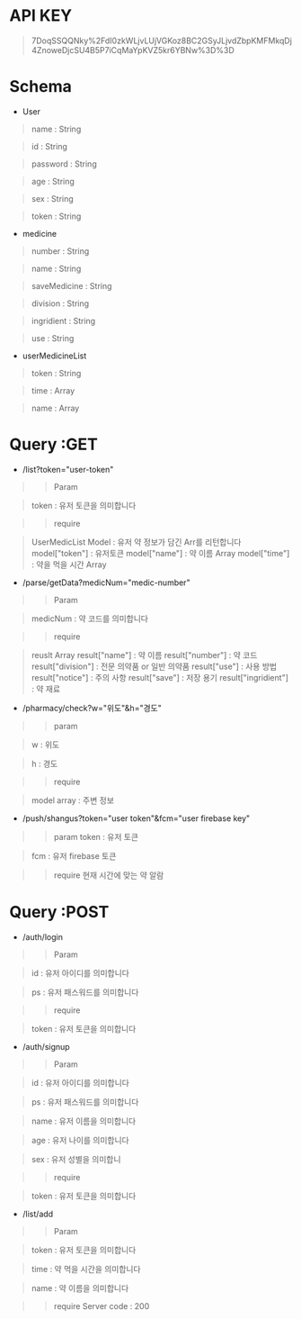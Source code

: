 # API KEY
> 7DoqSSQQNky%2FdI0zkWLjvLUjVGKoz8BC2GSyJLjvdZbpKMFMkqDj4ZnoweDjcSU4B5P7iCqMaYpKVZ5kr6YBNw%3D%3D
 

# Schema
- User
> name : String

> id : String

> password : String

> age : String

> sex : String

> token : String

- medicine

> number : String

> name : String

> saveMedicine : String

> division : String

> ingridient : String

> use : String

- userMedicineList
> token : String

> time : Array

> name : Array


# Query :GET
- /list?token="user-token"
>> Param

> token : 유저 토큰을 의미합니다

>> require

> UserMedicList Model : 유저 약 정보가 담긴 Arr를 리턴합니다
> model["token"] : 유저토큰
> model["name"] : 약 이름 Array
> model["time"] : 약을 먹을 시간 Array

- /parse/getData?medicNum="medic-number"
>> Param

> medicNum : 약 코드를 의미합니다

>> require

> reuslt Array
> result["name"] : 약 이름
> result["number"] : 약 코드
> result["division"] : 전문 의약품 or 일반 의약품
> result["use"] : 사용 방법
> result["notice"] : 주의 사항
> result["save"] : 저장 용기
> result["ingridient"] : 약 재료

- /pharmacy/check?w="위도"&h="경도"
>> param

> w : 위도

> h : 경도

>> require

> model array : 주변 정보

- /push/shangus?token="user token"&fcm="user firebase key"
>> param
> token : 유저 토큰

> fcm : 유저 firebase 토큰

>> require
> 현재 시간에 맞는 약 알람

# Query :POST
- /auth/login
>> Param

> id : 유저 아이디를 의미합니다

> ps : 유저 패스워드를 의미합니다


>> require

> token : 유저 토큰을 의미합니다

- /auth/signup
>> Param

> id : 유저 아이디를 의미합니다

> ps : 유저 패스워드를 의미합니다

> name : 유저 이름을 의미합니다

> age : 유저 나이를 의미합니다

> sex : 유저 성별을 의미합니

>> require

> token : 유저 토큰을 의미합니다

- /list/add
>> Param

> token : 유저 토큰을 의미합니다

> time : 약 먹을 시간을 의미합니다

> name : 약 이름을 의미합니다

>> require
> Server code : 200
